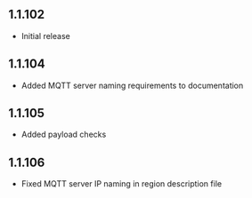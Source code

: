 <!-- https://developers.home-assistant.io/docs/add-ons/presentation#keeping-a-changelog -->

## 1.1.102

- Initial release

## 1.1.104

- Added MQTT server naming requirements to documentation

## 1.1.105

- Added payload checks

## 1.1.106

- Fixed MQTT server IP naming in region description file
